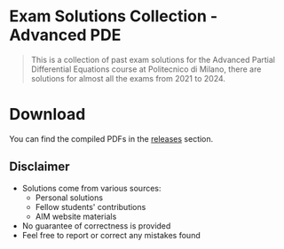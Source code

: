 # Exam Solutions Collection - Advanced PDE

> This is a collection of past exam solutions for the Advanced Partial Differential Equations course at Politecnico di Milano, there are solutions for almost all the exams from 2021 to 2024.
>
# Download
You can find the compiled PDFs in the [releases](https://github.com/itsmebonny/APDE_Exams/releases/latest) section.

## Disclaimer
- Solutions come from various sources:
    - Personal solutions
    - Fellow students' contributions
    - AIM website materials
- No guarantee of correctness is provided
- Feel free to report or correct any mistakes found
  